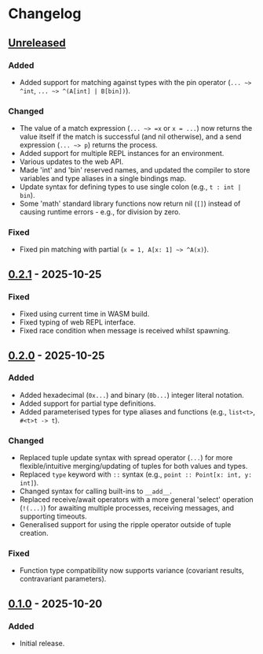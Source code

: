 # Changelog

## [Unreleased]

### Added

- Added support for matching against types with the pin operator (`... ~> ^int`, `... ~> ^(A[int] | B[bin])`).

### Changed

- The value of a match expression (`... ~> =x` or `x = ...`) now returns the value itself if the match is successful (and nil otherwise), and a send expression (`... ~> p`) returns the process.
- Added support for multiple REPL instances for an environment.
- Various updates to the web API.
- Made 'int' and 'bin' reserved names, and updated the compiler to store variables and type aliases in a single bindings map.
- Update syntax for defining types to use single colon (e.g., `t : int | bin`).
- Some 'math' standard library functions now return nil (`[]`) instead of causing runtime errors - e.g., for division by zero.

### Fixed

- Fixed pin matching with partial (`x = 1, A[x: 1] ~> ^A(x)`).

## [0.2.1] - 2025-10-25

### Fixed

- Fixed using current time in WASM build.
- Fixed typing of web REPL interface.
- Fixed race condition when message is received whilst spawning.

## [0.2.0] - 2025-10-25

### Added

- Added hexadecimal (`0x...`) and binary (`0b...`) integer literal notation.
- Added support for partial type definitions.
- Added parameterised types for type aliases and functions (e.g., `list<t>`, `#<t>t -> t`).

### Changed

- Replaced tuple update syntax with spread operator (`...`) for more flexible/intuitive merging/updating of tuples for both values and types.
- Replaced `type` keyword with `::` syntax (e.g., `point :: Point[x: int, y: int]`).
- Changed syntax for calling built-ins to `__add__`.
- Replaced receive/await operators with a more general 'select' operation (`!(...)`) for awaiting multiple processes, receiving messages, and supporting timeouts.
- Generalised support for using the ripple operator outside of tuple creation.

### Fixed

- Function type compatibility now supports variance (covariant results, contravariant parameters).

## [0.1.0] - 2025-10-20

### Added

- Initial release.

[unreleased]: https://github.com/joefreeman/quiver/compare/v0.2.1...HEAD
[0.2.1]: https://github.com/joefreeman/quiver/compare/v0.2.0...v0.2.1
[0.2.0]: https://github.com/joefreeman/quiver/compare/v0.1.0...v0.2.0
[0.1.0]: https://github.com/joefreeman/quiver/releases/tag/v0.1.0

